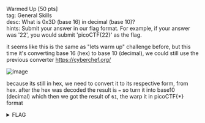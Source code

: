 Warmed Up [50 pts] \
tag: General Skills \
desc: What is 0x3D (base 16) in decimal (base 10)? \
hints: Submit your answer in our flag format. For example, if your answer was '22', you would submit 'picoCTF{22}' as the flag.

it seems like this is the same as "lets warm up" challenge before, but this time it's converting base 16 (hex) to base 10 (decimal), we could still use the previous converter https://cyberchef.org/

![image](https://github.com/Kae-Desu/ctfs/assets/87841341/dc5e8a41-711e-49d7-88bc-caa321cc3da2)

because its still in hex, we need to convert it to its respective form, from hex. after the hex was decoded the result is `=` so turn it into base10 (decimal) which then we got the result of `61`, the warp it in picoCTF{*} format

<details>
  <summary>FLAG</summary>
  picoCTF{61}
</details>
